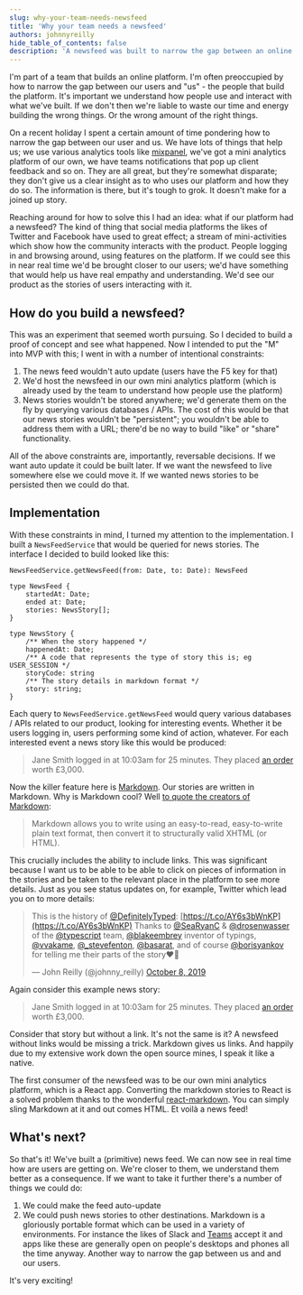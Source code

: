 ```yaml
---
slug: why-your-team-needs-newsfeed
title: 'Why your team needs a newsfeed'
authors: johnnyreilly
hide_table_of_contents: false
description: 'A newsfeed was built to narrow the gap between an online platform team and their users. It generates real-time stories in Markdown with links.'
---
```


I'm part of a team that builds an online platform. I'm often preoccupied by how to narrow the gap between our users and "us" - the people that build the platform. It's important we understand how people use and interact with what we've built. If we don't then we're liable to waste our time and energy building the wrong things. Or the wrong amount of the right things.

<!--truncate-->

On a recent holiday I spent a certain amount of time pondering how to narrow the gap between our user and us. We have lots of things that help us; we use various analytics tools like [mixpanel](https://mixpanel.com/), we've got a mini analytics platform of our own, we have teams notifications that pop up client feedback and so on. They are all great, but they're somewhat disparate; they don't give us a clear insight as to who uses our platform and how they do so. The information is there, but it's tough to grok. It doesn't make for a joined up story.

Reaching around for how to solve this I had an idea: what if our platform had a newsfeed? The kind of thing that social media platforms the likes of Twitter and Facebook have used to great effect; a stream of mini-activities which show how the community interacts with the product. People logging in and browsing around, using features on the platform. If we could see this in near real time we'd be brought closer to our users; we'd have something that would help us have real empathy and understanding. We'd see our product as the stories of users interacting with it.

## How do you build a newsfeed?

This was an experiment that seemed worth pursuing. So I decided to build a proof of concept and see what happened. Now I intended to put the "M" into MVP with this; I went in with a number of intentional constraints:

1. The news feed wouldn't auto update (users have the F5 key for that)
2. We'd host the newsfeed in our own mini analytics platform (which is already used by the team to understand how people use the platform)
3. News stories wouldn't be stored anywhere; we'd generate them on the fly by querying various databases / APIs. The cost of this would be that our news stories wouldn't be "persistent"; you wouldn't be able to address them with a URL; there'd be no way to build "like" or "share" functionality.

All of the above constraints are, importantly, reversable decisions. If we want auto update it could be built later. If we want the newsfeed to live somewhere else we could move it. If we wanted news stories to be persisted then we could do that.

## Implementation

With these constraints in mind, I turned my attention to the implementation. I built a `NewsFeedService` that would be queried for news stories. The interface I decided to build looked like this:

```
NewsFeedService.getNewsFeed(from: Date, to: Date): NewsFeed

type NewsFeed {
    startedAt: Date;
    ended at: Date;
    stories: NewsStory[];
}

type NewsStory {
    /** When the story happened */
    happenedAt: Date;
    /** A code that represents the type of story this is; eg USER_SESSION */
    storyCode: string
    /** The story details in markdown format */
    story: string;
}
```

Each query to `NewsFeedService.getNewsFeed` would query various databases / APIs related to our product, looking for interesting events. Whether it be users logging in, users performing some kind of action, whatever. For each interested event a news story like this would be produced:

> Jane Smith logged in at 10:03am for 25 minutes. They placed [an order](https://my-glorious-platform.io/orders/janes-order) worth £3,000.

Now the killer feature here is [Markdown](https://en.wikipedia.org/wiki/Markdown#:~:text=Markdown%20is%20a%20lightweight%20markup,using%20a%20plain%20text%20editor.). Our stories are written in Markdown. Why is Markdown cool? Well [to quote the creators of Markdown](https://web.archive.org/web/20040402182332/http://daringfireball.net/projects/markdown/):

> Markdown allows you to write using an easy-to-read, easy-to-write plain text format, then convert it to structurally valid XHTML (or HTML).

This crucially includes the ability to include links. This was significant because I want us to be able to be able to click on pieces of information in the stories and be taken to the relevant place in the platform to see more details. Just as you see status updates on, for example, Twitter which lead you on to more details:

> This is the history of [@DefinitelyTyped](https://twitter.com/DefinitelyTyped?ref_src=twsrc%5Etfw): [https://t.co/AY6s3bWnKP](https://t.co/AY6s3bWnKP) Thanks to [@SeaRyanC](https://twitter.com/SeaRyanC?ref_src=twsrc%5Etfw) & [@drosenwasser](https://twitter.com/drosenwasser?ref_src=twsrc%5Etfw) of the [@typescript](https://twitter.com/typescript?ref_src=twsrc%5Etfw) team, [@blakeembrey](https://twitter.com/blakeembrey?ref_src=twsrc%5Etfw) inventor of typings, [@vvakame](https://twitter.com/vvakame?ref_src=twsrc%5Etfw), [@\_stevefenton](https://twitter.com/_stevefenton?ref_src=twsrc%5Etfw), [@basarat](https://twitter.com/basarat?ref_src=twsrc%5Etfw), and of course [@borisyankov](https://twitter.com/borisyankov?ref_src=twsrc%5Etfw) for telling me their parts of the story❤️🌻
>
> — John Reilly (@johnny_reilly) [October 8, 2019](https://twitter.com/johnny_reilly/status/1181542739994976256?ref_src=twsrc%5Etfw)

Again consider this example news story:

> Jane Smith logged in at 10:03am for 25 minutes. They placed [an order](https://my-glorious-platform.io/orders/janes-order) worth £3,000.

Consider that story but without a link. It's not the same is it? A newsfeed without links would be missing a trick. Markdown gives us links. And happily due to my extensive work down the open source mines, I speak it like a native.

The first consumer of the newsfeed was to be our own mini analytics platform, which is a React app. Converting the markdown stories to React is a solved problem thanks to the wonderful [react-markdown](https://github.com/rexxars/react-markdown). You can simply sling Markdown at it and out comes HTML. Et voilà a news feed!

## What's next?

So that's it! We've built a (primitive) news feed. We can now see in real time how are users are getting on. We're closer to them, we understand them better as a consequence. If we want to take it further there's a number of things we could do:

1. We could make the feed auto-update
2. We could push news stories to other destinations. Markdown is a gloriously portable format which can be used in a variety of environments. For instance the likes of Slack and [Teams](../2019-12-18-teams-notification-webhooks/index.md) accept it and apps like these are generally open on people's desktops and phones all the time anyway. Another way to narrow the gap between us and and our users.

It's very exciting!
